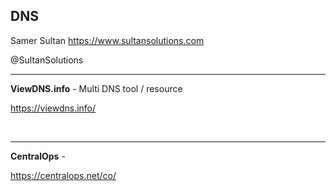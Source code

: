 ## DNS

Samer Sultan
https://www.sultansolutions.com

@SultanSolutions

---


**ViewDNS.info** - Multi DNS tool / resource 

https://viewdns.info/

&nbsp;
&nbsp;

---

**CentralOps** - 

https://centralops.net/co/

&nbsp;
&nbsp;

